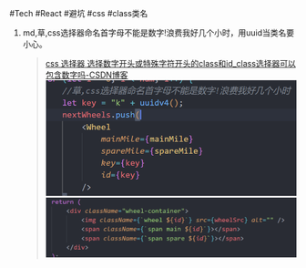 #Tech #React #避坑 #css #class类名 

1. md,草,css选择器命名首字母不能是数字!浪费我好几个小时，用uuid当类名要小心。
	> [css 选择器 选择数字开头或特殊字符开头的class和id_class选择器可以包含数字吗-CSDN博客](https://blog.csdn.net/Code_LT/article/details/120385112)
	> ![](../img/2024-03-30-20240330141134.png)
	> ![](../img/2024-03-30-20240330141202.png)

